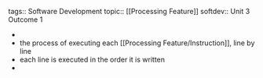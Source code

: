tags:: Software Development
topic:: [[Processing Feature]]
softdev:: Unit 3 Outcome 1

-
- the process of executing each [[Processing Feature/Instruction]], line by line
- each line is executed in the order it is written
-